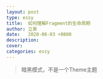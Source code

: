 ```yaml
---
layout: post
type: essy
title:  如何理解Fragment的生命周期
author: 立泉
date:   2020-06-03 +0800
description: 
cover: 
categories: essy
---
```


> 暗黑模式，不是一个Theme主题

